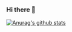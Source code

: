 ### Hi there 👋

[![Anurag's github stats](https://github-readme-stats.vercel.app/apiFyerBall=anuraghazra)](https://github.com/anuraghazra/github-readme-stats)


<!--
**FyerBall/FyerBall** is a ✨ _special_ ✨ repository because its `README.md` (this file) appears on your GitHub profile.

Here are some ideas to get you started:

- 🔭 I’m currently working on ...
- 🌱 I’m currently learning ...
- 👯 I’m looking to collaborate on ...
- 🤔 I’m looking for help with ...
- 💬 Ask me about ...
- 📫 How to reach me: ...
- 😄 Pronouns: ...
- ⚡ Fun fact: ...
-->
